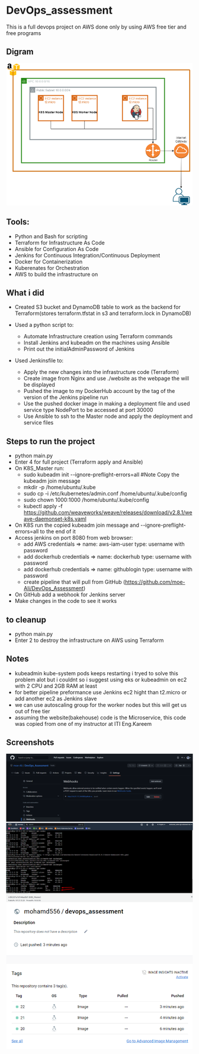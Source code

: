 # DevOps_assessment
This is a full devops project on AWS done only by using AWS free tier and free programs
## Digram
![digram](https://github.com/moe-Ali/DevOps_Assessment/blob/master/Diagram/AWS_Infrastructure.png)

## Tools:
- Python and Bash for scripting
- Terraform for Infrastructure As Code
- Ansible for Configuration As Code
- Jenkins for Continuous Integration/Continuous Deployment
- Docker for Containerization
- Kuberenates for Orchestration
- AWS to build the infrastructure on
## What i did
- Created S3 bucket and DynamoDB table to work as the backend for Terraform(stores terraform.tfstat in s3 and terraform.lock in DynamoDB)
- Used a python script to:
    - Automate Infrastructure creation using Terraform commands
    - Install Jenkins and kubeadm on the machines using Ansible
    - Print out the initialAdminPassword of Jenkins

- Used Jenkinsfile to:
    - Apply the new changes into the infrastructure code (Terraform)
    - Create image from Nginx and use ./website as the webpage the will be displayed
    - Pushed the image to my DockerHub account by the tag of the version of the Jenkins pipeline run
    - Use the pushed docker image in making a deployment file and used service type NodePort to be accessed at port 30000
    - Use Ansible to ssh to the Master node and apply the deployment and service files
## Steps to run the project
- python main.py
- Enter 4 for full project (Terraform apply and Ansible)
- On K8S_Master run:
    - sudo kubeadm init --ignore-preflight-errors=all #Note Copy the kubeadm join message
    - mkdir -p /home/ubuntu/.kube
    - sudo cp -i /etc/kubernetes/admin.conf /home/ubuntu/.kube/config
    - sudo chown 1000:1000 /home/ubuntu/.kube/config
    - kubectl apply -f https://github.com/weaveworks/weave/releases/download/v2.8.1/weave-daemonset-k8s.yaml
- On K8S run the copied kubeadm join message and --ignore-preflight-errors=all to the end of it
- Access jenkins on port 8080 from web browser:
    - add AWS credentials => name: aws-iam-user type: username with password
    - add dockerhub credentials => name: dockerhub type: username with password
    - add dockerhub credentials => name: githublogin type: username with password
    - create pipeline that will pull from GitHub (https://github.com/moe-Ali/DevOps_Assessment)
- On GitHub add a webhook for Jenkins server
- Make changes in the code to see it works
## to cleanup
- python main.py
- Enter 2 to destroy the infrastructure on AWS using Terraform
## Notes
- kubeadmin kube-system pods keeps restarting i tryed to solve this problem alot but i couldnt so i suggest using eks or kubeadmin on ec2 with 2 CPU and 2GB RAM at least
- for better pipeline preformance use Jenkins ec2 hight than t2.micro or add another ec2 as Jenkins slave
- we can use autoscaling group for the worker nodes but this will get us out of free tier
- assuming the website(bakehouse) code is the Microservice, this code was copied from one of my instructor at ITI Eng.Kareem

## Screenshots
![webhook](https://github.com/moe-Ali/DevOps_Assessment/blob/master/screenshots/webhook.png)
![kubeadmin](https://github.com/moe-Ali/DevOps_Assessment/blob/master/screenshots/ready_kubeadm.png)
![dockerhub](https://github.com/moe-Ali/DevOps_Assessment/blob/master/screenshots/dockerhub_image.png)
